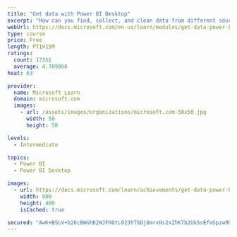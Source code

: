 ```yaml
---
title: "Get data with Power BI Desktop"
excerpt: "How can you find, collect, and clean data from different sources? Power BI is a tool for making sense of your data. You will learn tricks to make data-gathering easier."
webUrl: https://docs.microsoft.com/en-us/learn/modules/get-data-power-bi/
type: course
price: Free
length: PT1H15M
ratings:
  count: 17261
  average: 4.709866
heat: 63

provider:
  name: Microsoft Learn
  domain: microsoft.com
  images:
    - url: /assets/images/organizations/microsoft.com-50x50.jpg
      width: 50
      height: 50

levels:
  - Intermediate

topics:
  - Power BI
  - Power BI Desktop

images:
  - url: https://docs.microsoft.com/learn/achievements/get-data-power-bi-desktop-social.png
    width: 800
    height: 400
    isCached: true

secured: "AwK+BSLV+b26cBWGhR2WJFO0tL023hTSDj8mrxNs2xZhK7b2UkSsEfmSpzw9U44+drdLv0dtikSVYSv9Pd1hLa4thHnc5FIN15UUWGrMwSc1wvLbuS+YlssO+VpUdTTqrmZ7VcjBFmHH/4QlFgphUV9w9EIC4mPRqkgdCVvcwfAnaVYzC6nf+cIiXCkWsmwuIBU78CZmrTHDmdyyQy0lyFBnpgzRxKHqPwPIHSlpFmaVhJ01pCRVR3WPv+WaXnGdPXSA8VDB0pE94wySdg8TZLpc13x4g/gOijpZ60rEJt5+CL1pUirZYe1rm+T25PAXPp+IT9+LGupxP4/uC5i1aehSMi/FlOJyOZt3zfiwPZJqCeOw7wCI+Xc2bNmMUzXItUiKYyzo6NjmSBNomR11IX7lQSOjfe6drtztzWSeCGqamUCmbLvm7cUSsU8r+RVD;mFqcTI3wEantBgDbjp4agg=="
---
```


